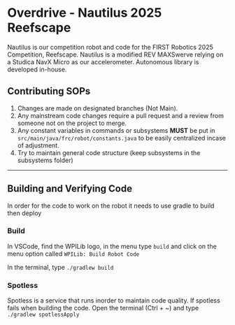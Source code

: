 # Overdrive - Nautilus 2025 Reefscape 

Nautilus is our competition robot and code for the FIRST Robotics 2025 Competition, Reefscape. Nautilus is a modified REV MAXSwerve relying on a Studica NavX Micro as our accelerometer. Autonomous library is developed in-house.

## Contributing SOPs
 1. Changes are made on designated branches (Not Main).
 2. Any mainstream code changes require a pull request and a review from someone not on the project to merge.
 3. Any constant variables in commands or subsystems **MUST** be put in `src/main/java/frc/robot/constants.java` to be easily centralized incase of adjustment.
 4. Try to maintain general code structure (keep subsystems in the subsystems folder)

------------

## Building and Verifying Code
In order for the code to work on the robot it needs to use gradle to build then deploy
### Build
In VSCode, find the WPILib logo, in the menu type `build` and click on the menu option called `WPILib: Build Robot Code`

In the terminal, type `./gradlew build`
### Spotless
Spotless is a service that runs inorder to maintain code quality. If spotless fails when building the code. Open the terminal (Ctrl + ~) and type `./gradlew spotlessApply`

